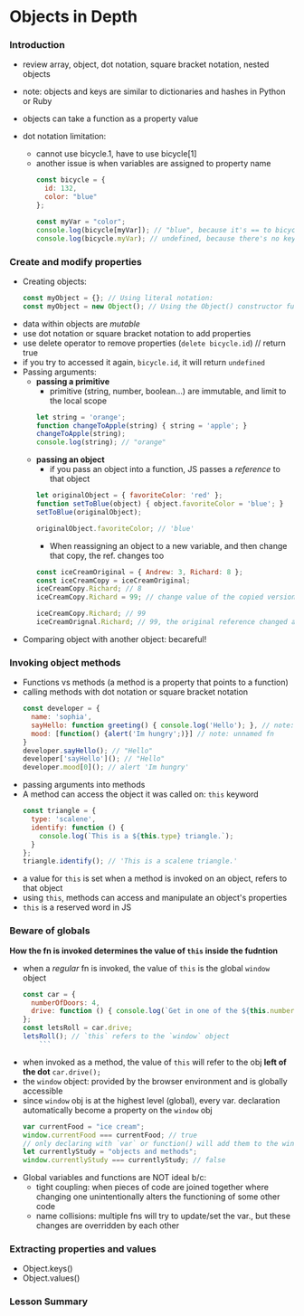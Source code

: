 # Objects in Depth

### Introduction
* review array, object, dot notation, square bracket notation, nested objects
* note: objects and keys are similar to dictionaries and hashes in Python or Ruby
* objects can take a function as a property value

* dot notation limitation:
  * cannot use bicycle.1, have to use bicycle[1]
  * another issue is when variables are assigned to property name
    ```js
    const bicycle = {
      id: 132,
      color: "blue"
    };

    const myVar = "color";
    console.log(bicycle[myVar]); // "blue", because it's == to bicycle["color"]
    console.log(bicycle.myVar); // undefined, because there's no key w/in bicycle named 'myVar'
    ```

### Create and modify properties
* Creating objects:
  ```js
  const myObject = {}; // Using literal notation:
  const myObject = new Object(); // Using the Object() constructor function:
  ```
* data within objects are *mutable*
* use dot notation or square bracket notation to add properties
* use delete operator to remove properties (`delete bicycle.id`) // return true
* if you try to accessed it again, `bicycle.id`, it will return `undefined`
* Passing arguments:
  * **passing a primitive**
    * primitive (string, number, boolean...) are immutable, and limit to the local scope
    ```js
    let string = 'orange';
    function changeToApple(string) { string = 'apple'; }
    changeToApple(string);
    console.log(string); // "orange"
    ```
  * **passing an object**
    * if you pass an object into a function, JS passes a *reference* to that object
    ```js
    let originalObject = { favoriteColor: 'red' };
    function setToBlue(object) { object.favoriteColor = 'blue'; }
    setToBlue(originalObject);

    originalObject.favoriteColor; // 'blue'
    ```
    * When reassigning an object to a new variable, and then change that copy, the ref. changes too
    ```js
    const iceCreamOriginal = { Andrew: 3, Richard: 8 };
    const iceCreamCopy = iceCreamOriginal;
    iceCreamCopy.Richard; // 8
    iceCreamCopy.Richard = 99; // change value of the copied version

    iceCreamCopy.Richard; // 99
    iceCreamOrignal.Richard; // 99, the original reference changed as well
    ```
* Comparing object with another object: becareful!

### Invoking object methods
* Functions vs methods (a method is a property that points to a function)
* calling methods with dot notation or square bracket notation
  ```js
  const developer = {
    name: 'sophia',
    sayHello: function greeting() { console.log('Hello'); }, // note: named fn
    mood: [function() {alert('Im hungry';)}] // note: unnamed fn
  }
  developer.sayHello(); // "Hello"
  developer['sayHello'](); // "Hello"
  developer.mood[0](); // alert 'Im hungry'
  ```
* passing arguments into methods
* A method can access the object it was called on: `this` keyword
  ```js
  const triangle = {
    type: 'scalene',
    identify: function () {
      console.log(`This is a ${this.type} triangle.`);
    }
  };
  triangle.identify(); // 'This is a scalene triangle.'
  ```
* a value for `this` is set when a method is invoked on an object, refers to that object
* using `this`, methods can access and manipulate an object's properties
* `this` is a reserved word in JS

### Beware of globals
**How the fn is invoked determines the value of `this` inside the fudntion**
  * when a *regular* fn is invoked, the value of `this` is the global `window` object
    ```js
    const car = {
      numberOfDoors: 4,
      drive: function () { console.log(`Get in one of the ${this.numberOfDoors} doors, and let's go!`); }
    };
    const letsRoll = car.drive;
    letsRoll(); // `this` refers to the `window` object
        ```
  * when invoked as a method, the value of `this` will refer to the obj **left of the dot**
    `car.drive();`
* the `window` object: provided by the browser environment and is globally accessible
* since `window` obj is at the highest level (global), every var. declaration automatically become a property on the `window` obj
  ```js
  var currentFood = "ice cream";
  window.currentFood === currentFood; // true
  // only declaring with `var` or function() will add them to the window object, can't use `let` or `const`
  let currentlyStudy = "objects and methods";
  window.currentlyStudy === currentlyStudy; // false
  ```
* Global variables and functions are NOT ideal b/c:
  * tight coupling: when pieces of code are joined together where changing one unintentionally alters the functioning of some other code
  * name collisions: multiple fns will try to update/set the var., but these changes are overridden by each other

### Extracting properties and values
* Object.keys()
* Object.values()

### Lesson Summary
